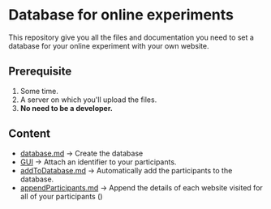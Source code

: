 # Database for online experiments
This repository give you all the files and documentation you need to set a database for your online experiment with your own website.

## Prerequisite
1. Some time.
2. A server on which you'll upload the files.
3. **No need to be a developer.**

## Content
* [database.md]() $\rightarrow$ Create the database
* [GUI]() $\rightarrow$ Attach an identifier to your participants.
* [addToDatabase.md]() $\rightarrow$ Automatically add the participants to the database.
* [appendParticipants.md]() $\rightarrow$ Append the details of each website visited for all of your participants ()